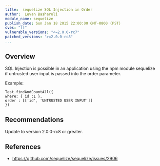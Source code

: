 ```yaml
---
title:  sequelize SQL Injection in Order
author:  Levan Basharuli
module_name: sequelize
publish_date: Sun Jan 18 2015 22:00:00 GMT-0800 (PST) 
cves: "[]"
vulnerable_versions: "<=2.0.0-rc7"
patched_versions: ">=2.0.0-rc8"
...
```


## Overview

SQL Injection is possible in an application using the npm module sequelize if untrusted user input is passed into the order parameter.


Example:
```
Test.findAndCountAll({
where: { id :1 },
order : [['id', 'UNTRUSTED USER INPUT']]
})
```

## Recommendations

Update to version 2.0.0-rc8 or greater.

## References
- https://github.com/sequelize/sequelize/issues/2906

